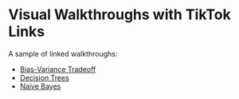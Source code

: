 # Visual Walkthroughs with TikTok Links

A sample of linked walkthroughs:
- [Bias-Variance Tradeoff](https://www.tiktok.com/@minutedata/video/7273458327420538117)
- [Decision Trees](https://www.tiktok.com/@minutedata/video/7272465826043759878)
- [Naive Bayes](https://www.tiktok.com/@minutedata/video/7393719005476867334)